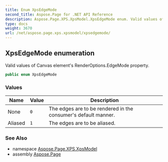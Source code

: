 ```yaml
---
title: Enum XpsEdgeMode
second_title: Aspose.Page for .NET API Reference
description: Aspose.Page.XPS.XpsModel.XpsEdgeMode enum. Valid values of Canvas elements RenderOptions.EdgeMode property
type: docs
weight: 3670
url: /net/aspose.page.xps.xpsmodel/xpsedgemode/
---
```

## XpsEdgeMode enumeration

Valid values of Canvas element's RenderOptions.EdgeMode property.

```csharp
public enum XpsEdgeMode
```

### Values

| Name | Value | Description |
| --- | --- | --- |
| None | `0` | The edges are to be rendered in the consumer's default manner. |
| Aliased | `1` | The edges are to be aliased. |

### See Also

* namespace [Aspose.Page.XPS.XpsModel](../../aspose.page.xps.xpsmodel/)
* assembly [Aspose.Page](../../)


